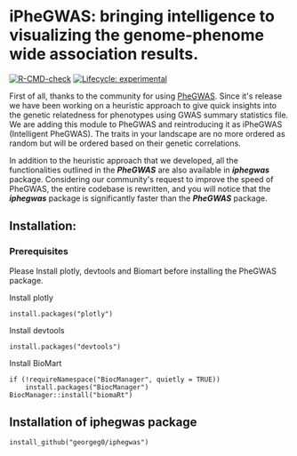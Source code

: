 # iPheGWAS: bringing intelligence to visualizing the genome-phenome wide association results.

<!-- badges: start -->
[![R-CMD-check](https://github.com/georgeg0/PheGWAS2/workflows/R-CMD-check/badge.svg)](https://github.com/georgeg0/PheGWAS2/actions)
[![Lifecycle:
experimental](https://img.shields.io/badge/lifecycle-experimental-orange.svg)](https://www.tidyverse.org/lifecycle/#experimental)
<!-- badges: end -->

First of all, thanks to the community for using [PheGWAS](https://www.biorxiv.org/content/10.1101/694794v2.article-info). Since it's release we have been working on a heuristic approach to give quick insights into the genetic relatedness for phenotypes using GWAS summary statistics file. We are adding this module to PheGWAS and reintroducing it as iPheGWAS (Intelligent PheGWAS). The traits in your landscape are no more ordered as random but will be ordered based on their genetic correlations. 

In addition to the heuristic approach that we developed, all the functionalities outlined in the ***PheGWAS*** are also available in ***iphegwas*** package. Considering our community's request to improve the speed of PheGWAS, the entire codebase is rewritten, and you will notice that the ***iphegwas*** package is significantly faster than the ***PheGWAS*** package. 

## Installation:
### Prerequisites
Please Install plotly, devtools and Biomart before installing the PheGWAS package.

Install plotly
```
install.packages("plotly")
```

Install devtools
```
install.packages("devtools")
```

Install BioMart
```
if (!requireNamespace("BiocManager", quietly = TRUE))
    install.packages("BiocManager")
BiocManager::install("biomaRt")
```
## Installation of iphegwas package
```
install_github("georgeg0/iphegwas")
```
